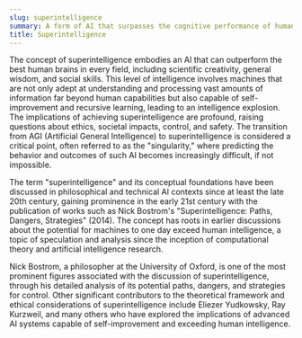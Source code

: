 ```yaml
---
slug: superintelligence
summary: A form of AI that surpasses the cognitive performance of humans in virtually all domains of interest, including creativity, general wisdom, and problem-solving.
title: Superintelligence
---
```


The concept of superintelligence embodies an AI that can outperform the best human brains in every field, including scientific creativity, general wisdom, and social skills. This level of intelligence involves machines that are not only adept at understanding and processing vast amounts of information far beyond human capabilities but also capable of self-improvement and recursive learning, leading to an intelligence explosion. The implications of achieving superintelligence are profound, raising questions about ethics, societal impacts, control, and safety. The transition from AGI (Artificial General Intelligence) to superintelligence is considered a critical point, often referred to as the "singularity," where predicting the behavior and outcomes of such AI becomes increasingly difficult, if not impossible.

The term "superintelligence" and its conceptual foundations have been discussed in philosophical and technical AI contexts since at least the late 20th century, gaining prominence in the early 21st century with the publication of works such as Nick Bostrom's "Superintelligence: Paths, Dangers, Strategies" (2014). The concept has roots in earlier discussions about the potential for machines to one day exceed human intelligence, a topic of speculation and analysis since the inception of computational theory and artificial intelligence research.

Nick Bostrom, a philosopher at the University of Oxford, is one of the most prominent figures associated with the discussion of superintelligence, through his detailed analysis of its potential paths, dangers, and strategies for control. Other significant contributors to the theoretical framework and ethical considerations of superintelligence include Eliezer Yudkowsky, Ray Kurzweil, and many others who have explored the implications of advanced AI systems capable of self-improvement and exceeding human intelligence.